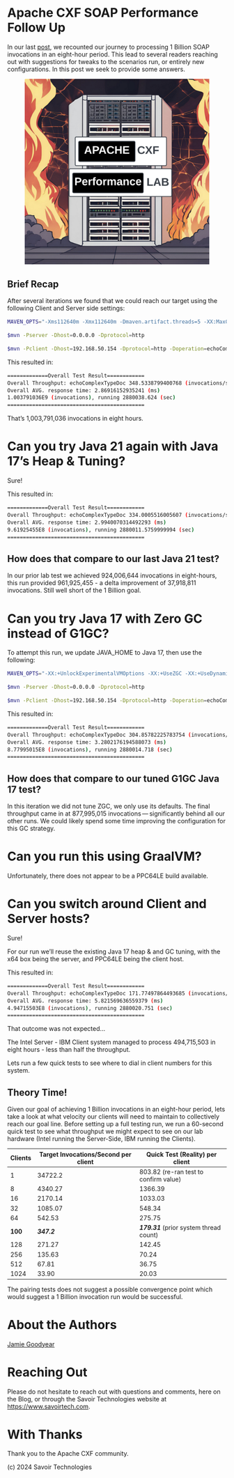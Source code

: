 # Apache CXF SOAP Performance Follow Up

In our last
[post](https://github.com/savoirtech/apache-cxf-soap-performance), we
recounted our journey to processing 1 Billion SOAP invocations in an
eight-hour period. This lead to several readers reaching out with
suggestions for tweaks to the scenarios run, or entirely new
configurations. In this post we seek to provide some answers.

<figure>
<img src="./assets/images/CXFLab.png" alt="CXFLab" />
</figure>

## Brief Recap

After several iterations we found that we could reach our target using
the following Client and Server side settings:

``` bash
MAVEN_OPTS="-Xms112640m -Xmx112640m -Dmaven.artifact.threads=5 -XX:MaxGCPauseMillis=600 -XX:+ParallelRefProcEnabled"
```

``` bash
$mvn -Pserver -Dhost=0.0.0.0 -Dprotocol=http
```

``` bash
$mvn -Pclient -Dhost=192.168.50.154 -Dprotocol=http -Doperation=echoComplexTypeDoc -Dthreads=100 -Dtime=28800
```

This resulted in:

``` bash
=============Overall Test Result============
Overall Throughput: echoComplexTypeDoc 348.5338799400768 (invocations/sec)
Overall AVG. response time: 2.86916152935241 (ms)
1.003791036E9 (invocations), running 2880038.624 (sec)
============================================
```

That’s 1,003,791,036 invocations in eight hours.

# Can you try Java 21 again with Java 17’s Heap & Tuning?

Sure!

This resulted in:

``` bash
=============Overall Test Result============
Overall Throughput: echoComplexTypeDoc 334.0005516005607 (invocations/sec)
Overall AVG. response time: 2.9940070314492293 (ms)
9.61925455E8 (invocations), running 2880011.5759999994 (sec)
============================================
```

## How does that compare to our last Java 21 test?

In our prior lab test we achieved 924,006,644 invocations in
eight-hours, this run provided 961,925,455 - a delta improvement of
37,918,811 invocations. Still well short of the 1 Billion goal.

# Can you try Java 17 with Zero GC instead of G1GC?

To attempt this run, we update JAVA_HOME to Java 17, then use the
following:

``` bash
MAVEN_OPTS="-XX:+UnlockExperimentalVMOptions -XX:+UseZGC -XX:+UseDynamicNumberOfGCThreads -Xms112640m -Xmx112640m -Dmaven.artifact.threads=5"
```

``` bash
$mvn -Pserver -Dhost=0.0.0.0 -Dprotocol=http
```

``` bash
$mvn -Pclient -Dhost=192.168.50.154 -Dprotocol=http -Doperation=echoComplexTypeDoc -Dthreads=100 -Dtime=28800
```

This resulted in:

``` bash
=============Overall Test Result============
Overall Throughput: echoComplexTypeDoc 304.85782225783754 (invocations/sec)
Overall AVG. response time: 3.2802176194588073 (ms)
8.77995015E8 (invocations), running 2880014.718 (sec)
============================================
```

## How does that compare to our tuned G1GC Java 17 test?

In this iteration we did not tune ZGC, we only use its defaults. The
final throughput came in at 877,995,015 invocations — significantly
behind all our other runs. We could likely spend some time improving the
configuration for this GC strategy.

# Can you run this using GraalVM?

Unfortunately, there does not appear to be a PPC64LE build available.

# Can you switch around Client and Server hosts?

Sure!

For our run we’ll reuse the existing Java 17 heap & and GC tuning, with
the x64 box being the server, and PPC64LE being the client host.

This resulted in:

``` bash
=============Overall Test Result============
Overall Throughput: echoComplexTypeDoc 171.77497864493685 (invocations/sec)
Overall AVG. response time: 5.821569636559379 (ms)
4.94715503E8 (invocations), running 2880020.751 (sec)
============================================
```

That outcome was not expected…​

The Intel Server - IBM Client system managed to process 494,715,503 in
eight hours - less than half the throughput.

Lets run a few quick tests to see where to dial in client numbers for
this system.

## Theory Time!

Given our goal of achieving 1 Billion invocations in an eight-hour
period, lets take a look at what velocity our clients will need to
maintain to collectively reach our goal line. Before setting up a full
testing run, we run a 60-second quick test to see what throughput we
might expect to see on our lab hardware (Intel running the Server-Side,
IBM running the Clients).

| Clients | Target Invocations/Second per client | Quick Test (Reality) per client |
|----|----|----|
| 1 | 34722.2 | 803.82 (re-ran test to confirm value) |
| 8 | 4340.27 | 1366.39 |
| 16 | 2170.14 | 1033.03 |
| 32 | 1085.07 | 548.34 |
| 64 | 542.53 | 275.75 |
| **100** | ***347.2*** | ***179.31*** (prior system thread count) |
| 128 | 271.27 | 142.45 |
| 256 | 135.63 | 70.24 |
| 512 | 67.81 | 36.75 |
| 1024 | 33.90 | 20.03 |

The pairing tests does not suggest a possible convergence point which
would suggest a 1 Billion invocation run would be successful.

# About the Authors

[Jamie
Goodyear](https://github.com/savoirtech/blogs/blob/main/authors/JamieGoodyear.md)

# Reaching Out

Please do not hesitate to reach out with questions and comments, here on
the Blog, or through the Savoir Technologies website at
<https://www.savoirtech.com>.

# With Thanks

Thank you to the Apache CXF community.

\(c\) 2024 Savoir Technologies
